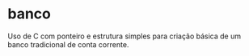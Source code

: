 # banco
Uso de C com ponteiro e estrutura simples para criação básica de um banco tradicional de conta corrente.
